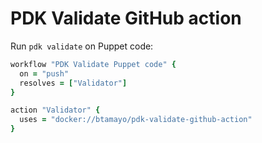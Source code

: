 # PDK Validate GitHub action

Run `pdk validate` on Puppet code:

```ruby
workflow "PDK Validate Puppet code" {
  on = "push"
  resolves = ["Validator"]
}

action "Validator" {
  uses = "docker://btamayo/pdk-validate-github-action"
}
```
